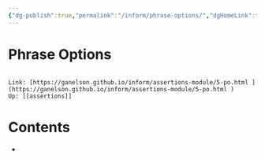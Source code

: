 ```yaml
---
{"dg-publish":true,"permalink":"/inform/phrase-options/","dgHomeLink":true,"dgPassFrontmatter":false}
---
```


# Phrase Options
```ad-info

Link: [https://ganelson.github.io/inform/assertions-module/5-po.html ](https://ganelson.github.io/inform/assertions-module/5-po.html )
Up: [[assertions]]
```

# Contents
- 